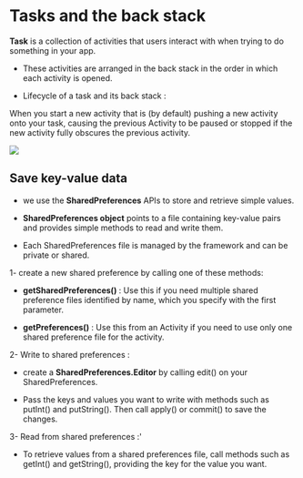 # Tasks and the back stack 

**Task** is a collection of activities that users interact with when trying to do something in your app.

+ These activities are arranged in the back stack in the order in which each activity is opened. 


+ Lifecycle of a task and its back stack :

 When you start a new activity  that is (by default) pushing a new activity onto your task, causing the previous Activity to be paused or stopped if the new activity fully obscures the previous activity.


![](https://i.stack.imgur.com/UqCiz.png)


## Save key-value data

+ we use the **SharedPreferences** APIs to store and retrieve simple values.

+ **SharedPreferences object** points to a file containing key-value pairs and provides simple methods to read and write them.

+ Each SharedPreferences file is managed by the framework and can be private or shared. 

1- create a new shared preference by calling one of these methods:

  + **getSharedPreferences()** :  Use this if you need multiple shared preference files identified by name, which you specify with the first parameter.

  + **getPreferences()** : Use this from an Activity if you need to use only one shared preference file for the activity. 
  

2- Write to shared preferences :

   + create a **SharedPreferences.Editor** by calling edit() on your SharedPreferences.

   + Pass the keys and values you want to write with methods such as putInt() and putString(). Then call apply() or commit() to save the changes.

3- Read from shared preferences :'

  + To retrieve values from a shared preferences file, call methods such as getInt() and getString(), providing the key for the value you want.